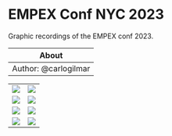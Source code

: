 # EMPEX Conf NYC 2023

Graphic recordings of the EMPEX conf 2023.

|About|
|:---:|
|Author: @carlogilmar|

<table width="100%">
  <tr>
    <td width="50%">
      <img src="https://github.com/visualpartnership/empexconf/assets/17634377/cd076811-3a6b-4ff9-b6b5-a71d82a20a49">
    </td>
    <td width="50%">
      <img src="https://github.com/visualpartnership/empexconf/assets/17634377/b5765464-a419-483e-8995-8801325b5c00">
    </td>
  </tr>
  
  <tr>
    <td width="50%">
      <img src="https://github.com/visualpartnership/empexconf/assets/17634377/e265936b-751f-4179-ac11-94e6323aa116">
    </td>
    <td width="50%">
      <img src="https://github.com/visualpartnership/empexconf/assets/17634377/ff7ade89-d969-4ec5-8bd3-b794a190c187">
    </td>
  </tr>
  
  <tr>
    <td width="50%">
      <img src="https://github.com/visualpartnership/empexconf/assets/17634377/3212db45-18cd-4ae9-9355-d413161c1d3b">
    </td>
    <td width="50%">
      <img src="https://github.com/visualpartnership/empexconf/assets/17634377/948575cc-c9dc-410f-b8f5-36ecdb0579ca">
    </td>
  </tr>
  
  <tr>
    <td width="50%">
      <img src="https://github.com/visualpartnership/empexconf/assets/17634377/61116eb1-ca5e-4809-8e91-f5611aa27bf2">
    </td>
    <td width="50%">
      <img src="https://github.com/visualpartnership/empexconf/assets/17634377/7481e22a-9826-4459-9b03-91a6127e4c78">
    </td>
  </tr>
  
</table>
